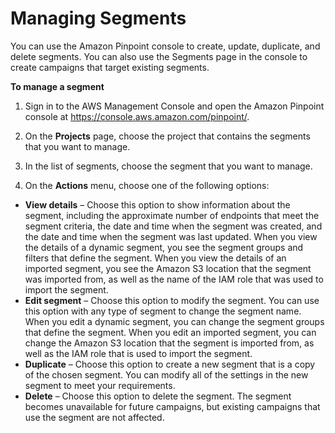 # Managing Segments<a name="segments-managing"></a>

You can use the Amazon Pinpoint console to create, update, duplicate, and delete segments\. You can also use the Segments page in the console to create campaigns that target existing segments\.

**To manage a segment**

1. Sign in to the AWS Management Console and open the Amazon Pinpoint console at [https://console\.aws\.amazon\.com/pinpoint/](https://console.aws.amazon.com/pinpoint/)\.

1. On the **Projects** page, choose the project that contains the segments that you want to manage\.

1. In the list of segments, choose the segment that you want to manage\.

1.  On the **Actions** menu, choose one of the following options:
   + **View details** – Choose this option to show information about the segment, including the approximate number of endpoints that meet the segment criteria, the date and time when the segment was created, and the date and time when the segment was last updated\. When you view the details of a dynamic segment, you see the segment groups and filters that define the segment\. When you view the details of an imported segment, you see the Amazon S3 location that the segment was imported from, as well as the name of the IAM role that was used to import the segment\.
   + **Edit segment** – Choose this option to modify the segment\. You can use this option with any type of segment to change the segment name\. When you edit a dynamic segment, you can change the segment groups that define the segment\. When you edit an imported segment, you can change the Amazon S3 location that the segment is imported from, as well as the IAM role that is used to import the segment\.
   + **Duplicate** – Choose this option to create a new segment that is a copy of the chosen segment\. You can modify all of the settings in the new segment to meet your requirements\.
   + **Delete** – Choose this option to delete the segment\. The segment becomes unavailable for future campaigns, but existing campaigns that use the segment are not affected\. 